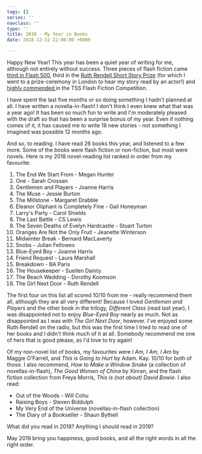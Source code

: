 ```yaml
---
tags: []
series: ''
navclass: ''
type: ''
title: 2018 - My Year in Books
date: 2018-12-31 22:00:00 +0000

---
```

Happy New Year! This year has been a quiet year of writing for me, although not entirely without success. Three pieces of flash fiction came [third in Flash 500](https://chloebanks.co.uk/posts/third-place---flash-500/), third in the [Ruth Rendell Short Story Prize](https://chloebanks.co.uk/posts/third-prize---ruth-rendell-short-story-competition/) (for which I went to a prize-ceremony in London to hear my story read by an actor!) and [highly commended ](https://chloebanks.co.uk/posts/tss-flash-400---highly-commended/)in the TSS Flash Fiction Competition.

I have spent the last five months or so doing something I hadn't planned at all. I have written a novella-in-flash! I don't think I even knew what that was a year ago! It has been so much fun to write and I'm moderately pleased with the draft so that has been a surprise bonus of my year. Even if nothing comes of it, it has caused me to write 18 new stories - not something I imagined was possible 12 months ago.

And so, to reading. I have read 26 books this year, and listened to a few more. Some of the books were flash fiction or non-fiction, but most were novels. Here is my 2018 novel-reading list ranked in order from my favourite:

 1. The End We Start From - Megan Hunter
 2. One - Sarah Crossan
 3. Gentlemen and Players - Joanne Harris
 4. The Muse - Jessie Burton
 5. The Millstone - Margaret Drabble
 6. Eleanor Oliphant is Completely Fine - Gail Honeyman
 7. Larry's Party - Carol Shields
 8. The Last Battle - CS Lewis
 9. The Seven Deaths of Evelyn Hardcastle - Stuart Turton
10. Oranges Are Not the Only Fruit - Jeanette Winterson
11. Midwinter Break - Bernard MacLaverty
12. Snobs - Julian Fellowes
13. Blue-Eyed Boy - Joanne Harris
14. Friend Request - Laura Marshall
15. Breakdown - BA Paris
16. The Housekeeper - Suellen Dainty
17. The Beach Wedding - Dorothy Koomson
18. The Girl Next Door - Ruth Rendell

The first four on this list all scored 10/10 from me - really recommend them all, although they are all very different! Because I loved _Gentlemen and Players_ and the other book in the trilogy, _Different Class_ (read last year), I was disappointed not to enjoy _Blue-Eyed Boy_ nearly as much. Not as disappointed as I was with _The Girl Next Door_, however. I've enjoyed some Ruth Rendell on the radio, but this was the first time I tried to read one of her books and I didn't think much of it at all. Somebody recommend me one of hers that is good please, as I'd love to try again!

Of my non-novel list of books, my favourites were _I Am, I Am, I Am_ by Maggie O'Farrell, and _This is Going to Hurt_ by Adam. Kay. 10/10 for both of those. I also recommend, _How to Make a Window Snake_ (a collection of novellas-in-flash), _The Good Women of China_ by Xinran, and the flash fiction collection from Freya Morris, _This is (not about) David Bowie_. I also read:

* Out of the Woods - Will Cohu
* Raising Boys - Steven Biddulph 
* My Very End of the Universe (novellas-in-flash collection)
* The Diary of a Bookseller - Shaun Bythell

What did you read in 2018? Anything I should read in 2019?

May 2019 bring you happiness, good books, and all the right words in all the right order.